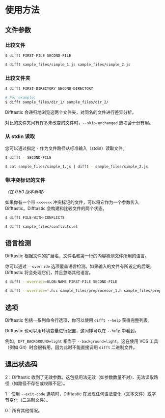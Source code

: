 # 使用方法

## 文件参数

### 比较文件

```bash
$ difft FIRST-FILE SECOND-FILE

$ difft sample_files/simple_1.js sample_files/simple_2.js
```

### 比较文件夹

```bash
$ difft FIRST-DIRECTORY SECOND-DIRECTORY

# For example:
$ difft sample_files/dir_1/ sample_files/dir_2/
```

Difftastic 会递归地浏览这两个文件夹，对同名的文件进行差异分析。

对比的文件夹间有许多未改变的文件时，`--skip-unchanged` 选项会十分有用。

### 从 stdin 读取

您可以通过指定 `-` 作为文件路径从标准输入（stdin）读取文件。

```bash
$ difft - SECOND-FILE

$ cat sample_files/simple_1.js | difft - sample_files/simple_2.js
```

### 带冲突标记的文件

*（在 0.50 版本新增）*

如果你有一个带 `<<<<<<<` 冲突标记的文件，可以将它作为一个参数传入 Difftastic。Difftastic 会构建和比较文件的两个状态。

```bash
$ difft FILE-WITH-CONFLICTS

$ difft sample_files/conflicts.el
```

## 语言检测

Difftastic 根据文件的扩展名、文件名和第一行的内容猜测文件所用的语言。

你可以通过 `--override` 选项覆盖语言检测。如果输入的文件有所设定的后缀， Difftastic 将会处理它们，并且忽略其他语言。

```bash
$ difft --override=GLOB:NAME FIRST-FILE SECOND-FILE

$ difft --override=*.h:c sample_files/preprocesor_1.h sample_files/preprocesor_2.h
```

## 选项

Difftastic 包括一系列命令行选项，你可以使用 `difft --help` 获得完整列表。

Difftastic 也可以用环境变量进行配置，这同样可以在 `--help` 中看到。

例如，`DFT_BACKGROUND=light` 相当于 `--background=light`。这在使用 VCS 工具（例如 Git）时会很有用，因为此时不能直接调用 `difft` 二进制文件。

## 退出状态码

2：Difftastic 收到了无效参数。这包括用法无效（如参数数量不对）、无法读取路径（如路径不存在或权限不足）。

1：使用 `--exit-code` 选项时，Difftastic 在发现任何语法变化（文本文件）或字节变化（二进制文件）。

0：所有其他情况。
